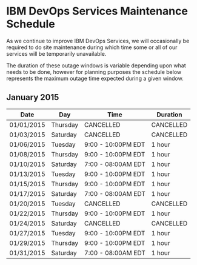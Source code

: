 # IBM DevOps Services Maintenance Schedule

As we continue to improve IBM DevOps Services, we will occasionally be required to do site maintenance during which time some or all of our services will be temporarily unavailable.

The duration of these outage windows is variable depending upon what needs to be done,  however for planning purposes the schedule below represents the maximum outage time expected during a given window.


## January 2015

| Date       | Day      | Time                | Duration |
|------------|----------|---------------------|----------|
| 01/01/2015 | Thursday | CANCELLED           | CANCELLED|
| 01/03/2015 | Saturday | CANCELLED           | CANCELLED|
| 01/06/2015 | Tuesday  | 9:00 - 10:00PM EDT  | 1 hour   |
| 01/08/2015 | Thursday | 9:00 - 10:00PM EDT  | 1 hour   |
| 01/10/2015 | Saturday | 7:00 - 08:00AM EDT  | 1 hour   |
| 01/13/2015 | Tuesday  | 9:00 - 10:00PM EDT  | 1 hour   |
| 01/15/2015 | Thursday | 9:00 - 10:00PM EDT  | 1 hour   |
| 01/17/2015 | Saturday | 7:00 - 08:00AM EDT  | 1 hour   |
| 01/20/2015 | Tuesday  | CANCELLED           |CANCELLED |
| 01/22/2015 | Thursday | 9:00 - 10:00PM EDT  | 1 hour   |
| 01/24/2015 | Saturday | CANCELLED           |CANCELLED |
| 01/27/2015 | Tuesday  | 9:00 - 10:00PM EDT  | 1 hour   |
| 01/29/2015 | Thursday | 9:00 - 10:00PM EDT  | 1 hour   |
| 01/31/2015 | Saturday | 7:00 - 08:00AM EDT  | 1 hour   |